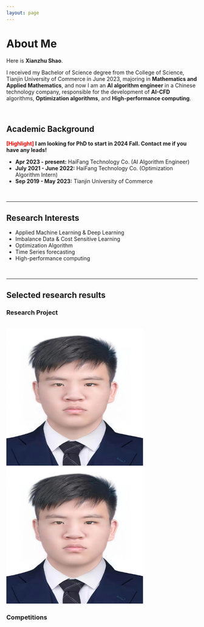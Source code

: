 ```yaml
---
layout: page
---
```


# About Me
Here is **Xianzhu Shao**.

I received my Bachelor of Science degree from the College of Science, Tianjin University of Commerce in June 2023, majoring in **Mathematics and Applied Mathematics**, and now I am an **AI algorithm engineer** in a Chinese technology company, responsible for the development of **AI-CFD** algorithms, **Optimization algorithms**, and **High-performance computing**. 

<br>

## Academic Background

**<font color='red'>[Highlight]</font> I am looking for PhD to start in 2024 Fall. Contact me if you have any leads!**
- **Apr 2023 - present:** HaiFang Technology Co. (AI Algorithm Engineer)
- **July 2021 - June 2022:** HaiFang Technology Co. (Optimization Algorithm Intern)
- **Sep 2019 - May 2023:** Tianjin University of Commerce

<br>

---

## Research Interests

- Applied Machine Learning & Deep Learning
- Imbalance Data & Cost Sensitive Learning
- Optimization Algorithm
- Time Series forecasting 
- High-performance computing

<br>

---

## Selected research results
### Research Project
<br>
<img src="/images/xianzhu.jpg" class="floatpic" width="360" height="360"><img src="/images/xianzhu.jpg" class="floatpic" width="360" height="360">

<br>

### Competitions
<br>


<br>

